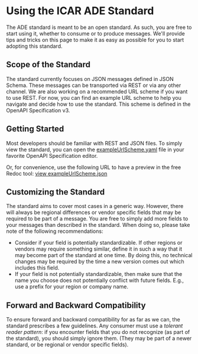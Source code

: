 # Using the ICAR ADE Standard

The ADE standard is meant to be an open standard. As such, you are free to start using it,  whether to consume or to produce messages. We'll provide tips and tricks on this page to make it as easy as possible for you to start adopting this standard.  

## Scope of the Standard
The standard currently focuses on JSON messages defined in JSON Schema. These messages can be transported via REST or via any other channel. We are also working on a recommended URL scheme if you want to use REST. For now, you can find an example URL scheme to help you navigate and decide how to use the standard. This scheme is defined in the OpenAPI Specification v3. 

## Getting Started
Most developers should be familiar with REST and JSON files. To simply view the standard, you can open the [exampleUrlScheme.yaml](https://raw.githubusercontent.com/adewg/ICAR/master/Release%20Candidate%20Messages/exampleUrlScheme.json) file in your favorite OpenAPI Specification editor.  

Or, for convenience, use the following URL to have a preview in the free Redoc tool: 
[view exampleUrlScheme.json](https://redocly.github.io/redoc/?url=https://raw.githubusercontent.com/adewg/ICAR/master/Release%20Candidate%20Messages/exampleUrlScheme.json)

## Customizing the Standard
The standard aims to cover most cases in a generic way. However, there will always be regional differences or vendor specific fields that may be required to be part of a message. You are free to simply add more fields to your messages than described in the standard. When doing so, please take note of the following recommendations:
- Consider if your field is potentially standardizable. If other regions or vendors may require something similar, define it in such a way that it may become part of the standard at one time. By doing this, no technical changes may be required by the time a new version comes out which includes this field.
- If your field is not potentially standardizable, then make sure that the name you choose does not potentially conflict with future fields. E.g., use a prefix for your region or company name.

## Forward and Backward Compatibility

To ensure forward and backward compatibility for as far as we can, the standard prescribes a few guidelines.
Any consumer must use a _tolerant reader pattern_: if you encounter fields that you do not recognize (as part of the standard), you should simply ignore them. (They may be part of a newer standard, or be regional or vendor specific fields).


